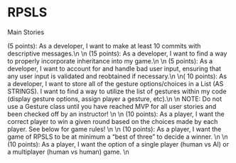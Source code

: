 # RPSLS

Main Stories


(5 points): As a developer, I want to make at least 10 commits with descriptive messages.\n
\n (15 points): As a developer, I want to find a way to properly incorporate inheritance into my game.\n
\n (5 points): As a developer, I want to account for and handle bad user input, ensuring that any user input is validated and reobtained if necessary.\n
\n( 10 points): As a developer, I want to store all of the gesture options/choices in a List (AS STRINGS). I want to find a way to utilize the list of gestures within my code (display gesture options, assign player a gesture, etc).\n
\n NOTE: Do not use a Gesture class until you have reached MVP for all user stories and been checked off by an instructor! \n
\n (10 points): As a player, I want the correct player to win a given round based on the choices made by each player.  See below for game rules! \n
\n (10 points): As a player, I want the game of RPSLS to be at minimum a “best of three” to decide a winner. \n
\n (10 points): As a player, I want the option of a single player (human vs AI) or a multiplayer (human vs human) game. \n

